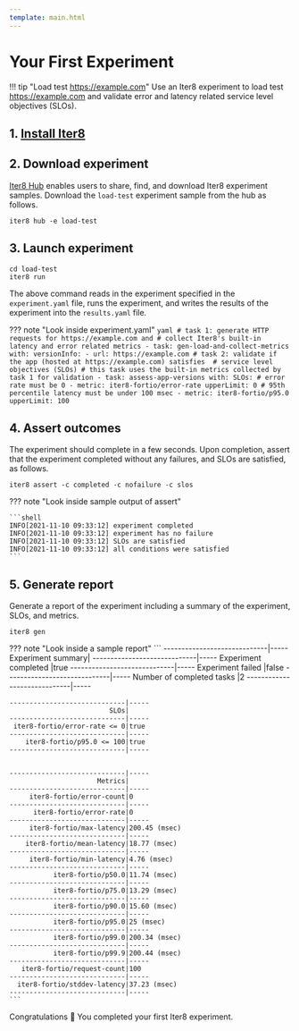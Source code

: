 ```yaml
---
template: main.html
---
```


# Your First Experiment

!!! tip "Load test https://example.com"
    Use an Iter8 experiment to load test https://example.com and validate error and latency related service level objectives (SLOs).

## 1. [Install Iter8](../../getting-started/install.md)

## 2. Download experiment
[Iter8 Hub](../README.md) enables users to share, find, and download Iter8 experiment samples. Download the `load-test` experiment sample from the hub as follows.

```shell
iter8 hub -e load-test
```

## 3. Launch experiment
```shell
cd load-test
iter8 run
```

The above command reads in the experiment specified in the `experiment.yaml` file, runs the experiment, and writes the results of the experiment into the `results.yaml` file.

??? note "Look inside experiment.yaml"
    ```yaml
    # task 1: generate HTTP requests for https://example.com and
    # collect Iter8's built-in latency and error related metrics
    - task: gen-load-and-collect-metrics
      with:
        versionInfo:
        - url: https://example.com
    # task 2: validate if the app (hosted at https://example.com) satisfies 
    # service level objectives (SLOs)
    # this task uses the built-in metrics collected by task 1 for validation
    - task: assess-app-versions
      with:
        SLOs:
          # error rate must be 0
        - metric: iter8-fortio/error-rate
          upperLimit: 0
          # 95th percentile latency must be under 100 msec
        - metric: iter8-fortio/p95.0
          upperLimit: 100
    ```

## 4. Assert outcomes
The experiment should complete in a few seconds. Upon completion, assert that the experiment completed without any failures, and SLOs are satisfied, as follows.

```shell
iter8 assert -c completed -c nofailure -c slos
```

??? note "Look inside sample output of assert"

    ```shell
    INFO[2021-11-10 09:33:12] experiment completed
    INFO[2021-11-10 09:33:12] experiment has no failure                    
    INFO[2021-11-10 09:33:12] SLOs are satisfied                           
    INFO[2021-11-10 09:33:12] all conditions were satisfied
    ```

## 5. Generate report
Generate a report of the experiment including a summary of the experiment, SLOs, and metrics.

```shell
iter8 gen 
```

??? note "Look inside a sample report"
    ```
    -----------------------------|-----
               Experiment summary|
    -----------------------------|-----
            Experiment completed |true
    -----------------------------|-----
               Experiment failed |false
    -----------------------------|-----
       Number of completed tasks |2
    -----------------------------|-----



    -----------------------------|-----
                             SLOs|
    -----------------------------|-----
     iter8-fortio/error-rate <= 0|true
    -----------------------------|-----
        iter8-fortio/p95.0 <= 100|true
    -----------------------------|-----


    -----------------------------|-----
                          Metrics|
    -----------------------------|-----
         iter8-fortio/error-count|0
    -----------------------------|-----
          iter8-fortio/error-rate|0
    -----------------------------|-----
         iter8-fortio/max-latency|200.45 (msec)
    -----------------------------|-----
        iter8-fortio/mean-latency|18.77 (msec)
    -----------------------------|-----
         iter8-fortio/min-latency|4.76 (msec)
    -----------------------------|-----
               iter8-fortio/p50.0|11.74 (msec)
    -----------------------------|-----
               iter8-fortio/p75.0|13.29 (msec)
    -----------------------------|-----
               iter8-fortio/p90.0|15.60 (msec)
    -----------------------------|-----
               iter8-fortio/p95.0|25 (msec)
    -----------------------------|-----
               iter8-fortio/p99.0|200.34 (msec)
    -----------------------------|-----
               iter8-fortio/p99.9|200.44 (msec)
    -----------------------------|-----
       iter8-fortio/request-count|100
    -----------------------------|-----
      iter8-fortio/stddev-latency|37.23 (msec)
    -----------------------------|-----
    ```

Congratulations :tada: You completed your first Iter8 experiment.

